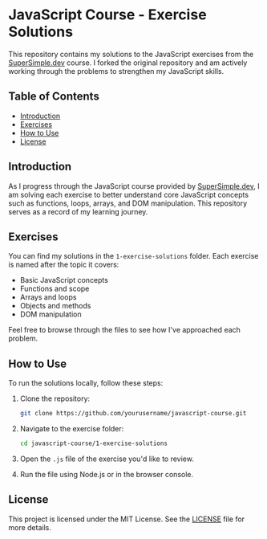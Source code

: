
# JavaScript Course - Exercise Solutions

This repository contains my solutions to the JavaScript exercises from the [SuperSimple.dev](https://github.com/supersimpledev/javascript-course) course. I forked the original repository and am actively working through the problems to strengthen my JavaScript skills.

## Table of Contents

- [Introduction](#introduction)
- [Exercises](#exercises)
- [How to Use](#how-to-use)
- [License](#license)

## Introduction

As I progress through the JavaScript course provided by [SuperSimple.dev](https://github.com/supersimpledev), I am solving each exercise to better understand core JavaScript concepts such as functions, loops, arrays, and DOM manipulation. This repository serves as a record of my learning journey.

## Exercises

You can find my solutions in the `1-exercise-solutions` folder. Each exercise is named after the topic it covers:

- Basic JavaScript concepts
- Functions and scope
- Arrays and loops
- Objects and methods
- DOM manipulation

Feel free to browse through the files to see how I've approached each problem.

## How to Use

To run the solutions locally, follow these steps:

1. Clone the repository:

   ```bash
   git clone https://github.com/yourusername/javascript-course.git
   ```

2. Navigate to the exercise folder:

   ```bash
   cd javascript-course/1-exercise-solutions
   ```

3. Open the `.js` file of the exercise you'd like to review.

4. Run the file using Node.js or in the browser console.

## License

This project is licensed under the MIT License. See the [LICENSE](./LICENSE) file for more details.
